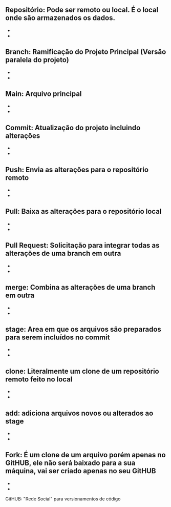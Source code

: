 Repositório: Pode ser remoto ou local. É o local onde são armazenados os dados.
-
-
-
Branch: Ramificação do Projeto Principal (Versão paralela do projeto)
-
-
-
Main: Arquivo principal
-
-
-
Commit: Atualização do projeto incluindo alterações
-
-
-
Push: Envia as alterações para o repositório remoto
-
-
-
Pull: Baixa as alterações para o repositório local
-
-
-
Pull Request: Solicitação para integrar todas as alterações de uma branch em outra
-
-
-
merge: Combina as alterações de uma branch em outra
-
-
-
stage: Area em que os arquivos são preparados para serem incluídos no commit
-
-
-
clone: Literalmente um clone de um repositório remoto feito no local
-
-
-
add: adiciona arquivos novos ou alterados ao stage
-
-
-
Fork: É um clone de um arquivo porém apenas no GitHUB, ele não será baixado para a sua máquina, vai ser criado apenas no seu GitHUB
-
-
-
GitHUB: "Rede Social" para versionamentos de código